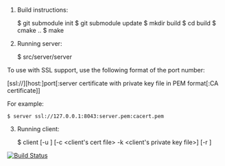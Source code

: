1. Build instructions:

    $ git submodule init
    $ git submodule update
    $ mkdir build
    $ cd build
    $ cmake ..
    $ make

2. Running server:

    $ src/server/server <port>

To use with SSL support, use the following format of the port number:

[ssl://][host:]port[:server certificate with private key file in PEM format[:CA certificate]]

For example:

    $ server ssl://127.0.0.1:8043:server.pem:cacert.pem

3. Running client:

    $ client [-u <URL>] [-c <client's cert file> -k <client's private key file>] [-r <CA certs file>]

[![Build Status](https://travis-ci.org/kvirund/authenticample.svg?branch=master)](https://travis-ci.org/kvirund/authenticample)
